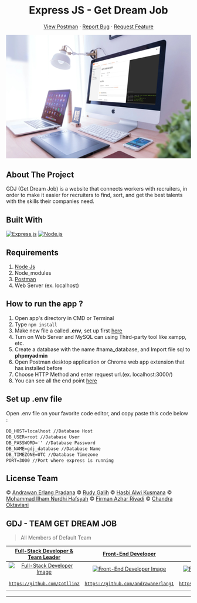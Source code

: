 <h1 align='center'>Express JS - Get Dream Job</h1>
  <p align="center">
    <a href="https://documenter.getpostman.com/view/12329591/TVzXCFgq">View Postman</a>
    ·
    <a href="https://github.com/Cotllinz/GDJ-Back-End/issues">Report Bug</a>
    ·
    <a href="https://github.com/Cotllinz/GDJ-Back-End/pulls">Request Feature</a>
  </p>

![Image Banner](https://raw.githubusercontent.com/Cotllinz/GDJ-Back-End/development/postman-image.jpg)

## About The Project

GDJ (Get Dream Job) is a website that connects workers with recruiters, in order to make it easier for recruiters to find, sort, and get the best talents with the skills their companies need.

## Built With

[![Express.js](https://img.shields.io/badge/Express.js-4.x-orange.svg?style=rounded-square)](https://expressjs.com/en/starter/installing.html)
[![Node.js](https://img.shields.io/badge/Node.js-v.12.13-green.svg?style=rounded-square)](https://nodejs.org/)

## Requirements

1. <a href="https://nodejs.org/en/download/">Node Js</a>
2. Node_modules
3. <a href="https://www.getpostman.com/">Postman</a>
4. Web Server (ex. localhost)

## How to run the app ?

1. Open app's directory in CMD or Terminal
2. Type `npm install`
3. Make new file a called **.env**, set up first [here](#set-up-env-file)
4. Turn on Web Server and MySQL can using Third-party tool like xampp, etc.
5. Create a database with the name #nama_database, and Import file sql to **phpmyadmin**
6. Open Postman desktop application or Chrome web app extension that has installed before
7. Choose HTTP Method and enter request url.(ex. localhost:3000/)
8. You can see all the end point [here](https://documenter.getpostman.com/view/12329591/TVzXCFgq)

## Set up .env file

Open .env file on your favorite code editor, and copy paste this code below :

```
DB_HOST=localhost //Database Host
DB_USER=root //Database User
DB_PASSWORD='' //Database Password
DB_NAME=gdj_database //Database Name
DB_TIMEZONE=UTC //Database Timezone
PORT=3000 //Port where express is running
```

## License Team

© [Andrawan Erlang Pradana](https://github.com/andrawanerlang1)
© [Rudy Galih](https://github.com/Cotllinz)
© [Hasbi Alwi Kusmana](https://github.com/hasbiak)
© [Mohammad Ilham Nurdhi Hafsyah](https://github.com/IlhamHafsyah)
© [Firman Azhar Riyadi](https://github.com/FirmanAzharR)
© [Chandra Oktaviani](https://github.com/chnd-ktvn)

## GDJ - TEAM GET DREAM JOB

> All Members of Default Team

|                                                <a href="#" target="_blank">**Full-Stack Developer & Team Leader**</a>                                                |                                                          <a href="#" target="_blank">**Front-End Developer**</a>                                                           |                                                         <a href="#" target="_blank">**Front-End Developer**</a>                                                         |                                                         <a href="#" target="_blank">**Back-End Developer**</a>                                                         |                                                       <a href="#" target="_blank">**Back-End Developer**</a>                                                        |                                                      <a href="#" target="_blank">**Back-End Developer**</a>                                                       |
| :------------------------------------------------------------------------------------------------------------------------------------------------------------------: | :------------------------------------------------------------------------------------------------------------------------------------------------------------------------: | :---------------------------------------------------------------------------------------------------------------------------------------------------------------------: | :--------------------------------------------------------------------------------------------------------------------------------------------------------------------: | :-----------------------------------------------------------------------------------------------------------------------------------------------------------------: | :---------------------------------------------------------------------------------------------------------------------------------------------------------------: |
| [![Full-Stack Developer Image](https://avatars0.githubusercontent.com/u/63383858?s=400&u=9aee5c57b712b3e5e4828e6aee4fef6aa0861fc7&v=4)](https://github.com/Cotllinz) | [![Front-End Developer Image](https://avatars0.githubusercontent.com/u/73692809?s=400&u=82876fb8bf32bfc66ffc2141c62fcf15fda29231&v=4)](https://github.com/andrawanerlang1) | [![Front-End Developer Image](https://avatars0.githubusercontent.com/u/33318547?s=400&u=96efccf89a3ed9d6dec9595bae2ce9ddca6dda67&v=4)](https://github.com/FirmanAzharR) | [![Back-End Developer Image](https://avatars1.githubusercontent.com/u/74347780?s=400&u=1fab93361afb9a587fcf8f2ce0e685c61c101f13&v=4)](https://github.com/IlhamHafsyah) | [![Back-End Developer Image](https://avatars0.githubusercontent.com/u/53890286?s=400&u=b2dec22b6b24814b226f74b7fd882584834cb538&v=4)](https://github.com/chnd-ktvn) | [![Back-End Developer Image](https://avatars1.githubusercontent.com/u/67422750?s=400&u=21d465c9ea07dcf6421ffc6076ca02f863843dc4&v=4)](https://github.com/hasbiak) |
|                                       <a href="https://github.com/Cotllinz" target="_blank">`https://github.com/Cotllinz`</a>                                        |                                   <a href="https://github.com/andrawanerlang1" target="_blank">`https://github.com/andrawanerlang1`</a>                                    |                                     <a href="https://github.com/FirmanAzharR" target="_blank">`https://github.com/FirmanAzharR`</a>                                     |                                    <a href="https://github.com/IlhamHafsyah" target="_blank">`https://github.com/IlhamHafsyah`</a>                                     |                                      <a href="https://github.com/chnd-ktvn" target="_blank">`https://github.com/chnd-ktvn`</a>                                      |                                       <a href="https://github.com/hasbiak" target="_blank">`https://github.com/hasbiak`</a>                                       |

---
